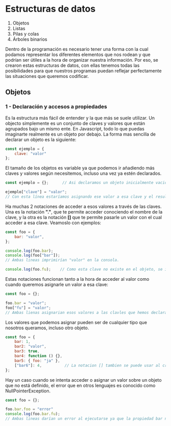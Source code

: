# Estructuras de datos

  1. Objetos
  2. Listas
  3. Pilas y colas
  4. Árboles binarios

Dentro de la programación es necesario tener una forma con la cual podamos representar los diferentes elementos que nos rodean y que podrían ser útiles a la hora de organizar nuestra información. Por eso, se crearon estas estructuras de datos, con ellas tenemos todas las posibilidades para que nuestros programas puedan reflejar perfectamente las situaciones que queremos codificar.

## Objetos

### 1 - Declaración y accesos a propiedades

Es la estructura más fácil de entender y la que más se suele utilizar. Un objecto simplemente es un conjunto de claves y valores que están agrupados bajo un mismo ente. En Javascript, todo lo que puedas imaginarte realmente es un objeto por debajo. La forma mas sencilla de declarar un objeto es la siguiente:

```javascript
const ejemplo = {
    clave: "valor"
};
```

El tamaño de los objetos es variable ya que podemos ir añadiendo más claves y valores según necesitemos, incluso una vez ya estén declarados.

```javascript
const ejemplo = {};      // Asi declaramos un objeto inicialmente vacio

ejemplo["clave"] = "valor";
// Con esta línea estaríamos asignando ese valor a esa clave y el resultado sería igual que el ejemplo anterior
```
Ha muchas 2 notaciones de acceder a esos valores a través de las claves. Una es la notación __"."__, que te permite acceder conociendo el nombre de la clave, y la otra es la notación __[]__ que te permite pasarle un valor con el cual acceder a esa clave. Veamoslo con ejemplos:

```javascript
const foo = {
    bar: "valor",
};

console.log(foo.bar);
console.log(foo["bar"]);
// Ambas lineas imprimirían "valor" en la consola.

console.log(foo.fu);    // Como esta clave no existe en el objeto, se imprimiría "undefined"
```
Estas notaciones funcionan tanto a la hora de acceder al valor como cuando queremos asignarle un valor a esa clave:

```javascript
const foo = {};

foo.bar = "valor";
foo["fu"] = "valor";
// Ambas lienas asignarian esos valores a las clavles que hemos declarado
```
Los valores que podemos asignar pueden ser de cualquier tipo que nosotros queramos, incluso otro objeto.

```javascript
const foo = {
    bar: 1,
    bar2: "valor",
    bar3: true,
    bar4: function () {},
    bar5: { foo: "ja" },
    ["bar6"]: 4,          // La notacion [] tambien se puede usar al crear el objeto para darle una clave dinámica
};
```
Hay un caso cuando se intenta acceder o asignar un valor sobre un objeto que no está definido, el error que en otros lenguajes es conocido como NullPointerException.

```javascript
const foo = {};

foo.bar.foo = "error"
console.log(foo.bar.fu);
// Ambas lineas darían un error al ejecutarse ya que la propiedad bar no está definida en el objeto foo
```
